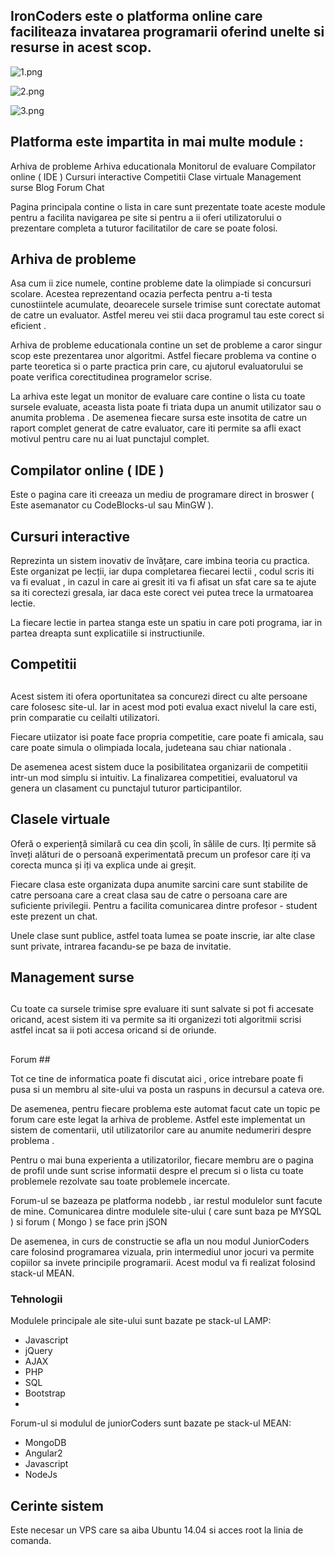## IronCoders este o platforma online care faciliteaza invatarea programarii oferind unelte si resurse in acest scop.


![1.png](https://bitbucket.org/repo/XBzxXA/images/2300921727-1.png)

![2.png](https://bitbucket.org/repo/XBzxXA/images/3481299823-2.png)

![3.png](https://bitbucket.org/repo/XBzxXA/images/1247627031-3.png)

## Platforma este impartita in mai multe module : ##
Arhiva de probleme
Arhiva educationala
Monitorul de evaluare
Compilator online ( IDE )
Cursuri interactive
Competitii
Clase virtuale
Management surse
Blog
Forum
Chat

Pagina principala contine o lista in care sunt prezentate toate aceste module pentru a facilita navigarea pe site si pentru a ii oferi utilizatorului o prezentare completa a tuturor facilitatilor de care se poate folosi.

## Arhiva de probleme ##

Asa cum ii zice numele, contine probleme date la olimpiade si concursuri scolare. Acestea reprezentand ocazia perfecta pentru a-ti testa cunostiintele acumulate, deoarecele sursele trimise sunt corectate automat de catre un evaluator. Astfel mereu vei stii daca programul tau este corect si eficient .

Arhiva de probleme educationala contine un set de probleme a caror singur scop este prezentarea unor algoritmi. Astfel fiecare problema va contine o parte teoretica si o parte practica prin care, cu ajutorul evaluatorului se poate verifica corectitudinea programelor scrise.

La arhiva este legat un monitor de evaluare care contine o lista cu toate sursele evaluate, aceasta lista poate fi triata dupa un anumit utilizator sau o anumita problema . De asemenea fiecare sursa este insotita de catre un raport complet generat de catre evaluator, care iti permite sa afli exact motivul pentru care nu ai luat punctajul complet.

## Compilator online ( IDE ) ##

Este o pagina care iti creeaza un mediu de programare direct in broswer ( Este asemanator cu CodeBlocks-ul sau MinGW ).

## Cursuri interactive ##

Reprezinta un sistem inovativ de învățare, care imbina teoria cu practica. Este organizat pe lecții, iar dupa completarea fiecarei lectii , codul scris iti va fi evaluat , in cazul in care ai gresit iti va fi afisat un sfat care sa te ajute sa iti corectezi gresala, iar daca este corect vei putea trece la urmatoarea lectie.

La fiecare lectie in partea stanga este un spatiu in care poti programa, iar in partea dreapta sunt explicatiile si instructiunile.

## Competitii
 ##
Acest sistem iti ofera oportunitatea sa concurezi direct cu alte persoane care folosesc site-ul. Iar in acest mod poti evalua exact nivelul la care esti, prin comparatie cu ceilalti utilizatori.

Fiecare utiizator isi poate face propria competitie, care poate fi amicala, sau care poate simula o olimpiada locala, judeteana sau chiar nationala .

De asemenea acest sistem duce la posibilitatea organizarii de competitii intr-un mod simplu si intuitiv. La finalizarea competitiei, evaluatorul va genera un clasament cu punctajul tuturor participantilor.

## Clasele virtuale ##

Oferă o experiență similară cu cea din școli, în sălile de curs. Iți permite să înveți alături de o persoană experimentată precum un profesor care iți va corecta munca și iți va explica unde ai greșit.

Fiecare clasa este organizata dupa anumite sarcini care sunt stabilite de catre persoana care a creat clasa sau de catre o persoana care are suficiente privilegii. Pentru a facilita comunicarea dintre profesor - student este prezent un chat.

Unele clase sunt publice, astfel toata lumea se poate inscrie, iar alte clase sunt private, intrarea facandu-se pe baza de invitatie.

## Management surse
 ##
Cu toate ca sursele trimise spre evaluare iti sunt salvate si pot fi accesate oricand, acest sistem iti va permite sa iti organizezi toti algoritmii scrisi astfel incat sa ii poti accesa oricand si de oriunde.
## 
Forum ##

Tot ce tine de informatica poate fi discutat aici , orice intrebare poate fi pusa si un membru al site-ului va posta un raspuns in decursul a cateva ore.

De asemenea, pentru fiecare problema este automat facut cate un topic pe forum care este legat la arhiva de probleme. Astfel este implementat un sistem de comentarii, util utilizatorilor care au anumite nedumeriri despre problema .

Pentru o mai buna experienta a utilizatorilor, fiecare membru are o pagina de profil unde sunt scrise informatii despre el precum si o lista cu toate problemele rezolvate sau toate problemele incercate.

Forum-ul se bazeaza pe platforma nodebb , iar restul modulelor sunt facute de mine. Comunicarea dintre modulele site-ului ( care sunt baza pe MYSQL ) si forum ( Mongo ) se face prin jSON

De asemenea, in curs de constructie se afla un nou modul JuniorCoders care folosind programarea vizuala, prin intermediul unor jocuri va permite copiilor sa invete principile programarii.
Acest modul va fi realizat folosind stack-ul MEAN.

### Tehnologii ###
Modulele principale ale site-ului sunt bazate pe stack-ul LAMP:

* Javascript
* jQuery
* AJAX
* PHP
* SQL
* Bootstrap
* 
Forum-ul si modulul de juniorCoders sunt bazate pe stack-ul MEAN:

* MongoDB
* Angular2
* Javascript
* NodeJs

## Cerinte sistem ##
Este necesar un VPS care sa aiba Ubuntu 14.04 si acces root la linia de comanda.